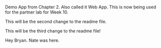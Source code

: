 Demo App from Chapter 2.  Also called it Web App.  This is now being used for the partner lab for Week 10.

This will be the second change to the readme file.

This will be the third change to the readme file!

Hey Bryan.  Nate was here.